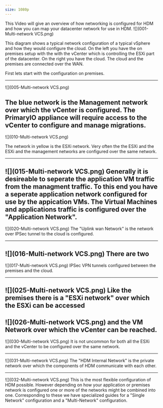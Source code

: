 ```yaml
---
size: 1080p
---
```


This Video will give an overview of how networking is configured for HDM and how you can map your datacenter network for use in HDM.
![](001-Multi-network VCS.png)


This diagram shows a typical network configuration of a typical vSphere and how they would configure the cloud.
On the left you have the on premises setup with the with the vCenter which is controlling the ESXi part of the 
datacenter. On the right you have the cloud. The cloud and the premises are connected over the WAN.

First lets start with the configuration on premises. 

--- 

![](005-Multi-network VCS.png)

The blue network is the Management network over which the vCenter is configured. The PrimaryIO appliance will require
access to the vCenter to configure and manage migrations.  
--- 
![](010-Multi-network VCS.png)

The network in yellow is the ESXi network. Very often the the ESXi and the ESXi and the management networks are
configured over the same network. 

--- 

![](015-Multi-network VCS.png)
Generally it is desireable to seperate the application VM traffic from the managment traffic. To this end
you have a seperate application network configured for use by the appication VMs.
The Virtual Machines and applications traffic is configured over the "Application Network".
--- 
![](020-Multi-network VCS.png)
The "Uplink wan Network" is the network over IPSec tunnel to the cloud is configured. 

--- 
![](016-Multi-network VCS.png)
There are two 
--- 
![](017-Multi-network VCS.png)
IPSec VPN tunnels configured between the premises and the cloud.

--- 
![](025-Multi-network VCS.png)
Like the premises there is a "ESXi network" over which the ESXi can be accessed
--- 
![](026-Multi-network VCS.png)
and the VM Network over which the vCenter can be reached.
--- 
![](030-Multi-network VCS.png)
It is not uncommon for both all the ESXi and the vCenter to be configured over the same network.

--- 
![](031-Multi-network VCS.png)
The "HDM Internal Network" is the private network over which the components of HDM communicate with each other.

--- 
![](032-Multi-network VCS.png)
This is the most flexible configuration of HDM possible. However depending on how your application or premises network is configured
one or more of the networks might be combined into one. Corresponding to these we have specialized guides for a "Single Network" configuration and
a "Multi-Network" configuration.
